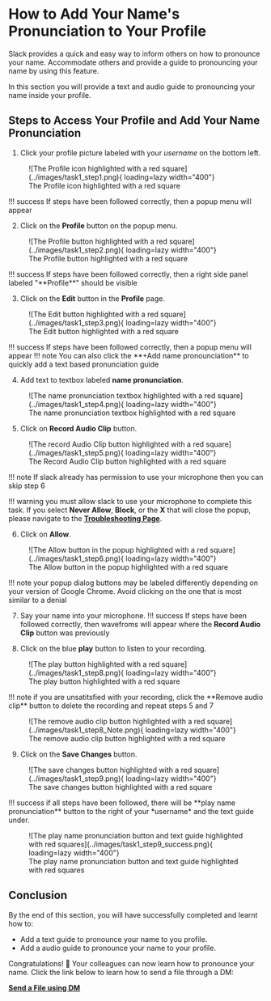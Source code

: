 # How to Add Your Name's Pronunciation to Your Profile
Slack provides a quick and easy way to inform others on how to pronounce your name. Accommodate others and provide a guide to pronouncing your name by using this feature.

In this section you will provide a text and audio guide to pronouncing your name inside your profile.
## Steps to Access Your Profile and Add Your Name Pronunciation

1. Click your profile picture labeled with your *username* on the bottom left.
<figure markdown="span">
    ![The Profile icon highlighted with a red square](../images/task1_step1.png){ loading=lazy  width="400"}
    <figcaption>The Profile icon highlighted with a red square</figcaption>
</figure>
!!! success
    If steps have been followed correctly, then a popup menu will appear

2. Click on the **Profile** button on the popup menu.
<figure markdown="span">
    ![The Profile button highlighted with a red square](../images/task1_step2.png){ loading=lazy width="400"}
  <figcaption>The Profile button highlighted with a red square</figcaption>
</figure>
!!! success
    If steps have been followed correctly, then a right side panel labeled "**Profile**" should be visible

3. Click on the **Edit** button in the **Profile** page.
<figure markdown="span">
    ![The Edit button highlighted with a red square](../images/task1_step3.png){ loading=lazy width="400"}
  <figcaption>The Edit button highlighted with a red square</figcaption>
</figure>
!!! success
    If steps have been followed correctly, then a popup menu will appear
!!! note
    You can also click the **+Add name pronounciation** to quickly add a text based pronunciation guide

4. Add text to textbox labeled **name pronunciation**.
<figure markdown="span">
    ![The name pronunciation textbox highlighted with a red square](../images/task1_step4.png){ loading=lazy width="400"}
  <figcaption>The name pronunciation textbox highlighted with a red square</figcaption>
</figure>

5. Click on **Record Audio Clip** button.
<figure markdown="span">
    ![The record Audio Clip button highlighted with a red square](../images/task1_step5.png){ loading=lazy  width="400"}
  <figcaption>The Record Audio Clip button highlighted with a red square</figcaption>
</figure>

!!! note
    If slack already has permission to use your microphone then you can skip step 6

!!! warning 
    you must allow slack to use your microphone to complete this task. If you select **Never Allow**, **Block**, or the **X** that will close the popup, please navigate to the **[Troubleshooting Page](trouble.md)**. 

6. Click on **Allow**.
<figure markdown="span">
    ![The Allow button in the popup highlighted with a red square](../images/task1_step6.png){ loading=lazy  width="400"}
  <figcaption>The Allow button in the popup highlighted with a red square</figcaption>
</figure>
!!! note
    your popup dialog buttons may be labeled differently depending on your version of Google Chrome. Avoid clicking on the one that is most similar to a denial

7. Say your name into your microphone.
!!! success
    If steps have been followed correctly, then wavefroms will appear where the **Record Audio Clip** button was previously

8. Click on the blue **play** button to listen to your recording.
<figure markdown="span">
    ![The play button highlighted with a red square](../images/task1_step8.png){ loading=lazy  width="400"}
  <figcaption>The play button highlighted with a red square</figcaption>
</figure>
!!! note
    if you are unsatitsfied with your recording, click the **Remove audio clip** button to delete the recording and repeat steps 5 and 7
    <figure markdown="span">
    ![The remove audio clip button highlighted with a red square](../images/task1_step8_Note.png){ loading=lazy  width="400"}
    <figcaption>The remove audio clip button highlighted with a red square</figcaption>
    </figure>

9. Click on the **Save Changes** button.
<figure markdown="span">
    ![The save changes button highlighted with a red square](../images/task1_step9.png){ loading=lazy  width="400"}
  <figcaption>The save changes button highlighted with a red square</figcaption>
</figure>
!!! success
    if all steps have been followed, there will be **play name pronunciation** button to the right of your *username* and the text guide under.
    <figure markdown="span">
    ![The play name pronunciation button and text guide highlighted with red squares](../images/task1_step9_success.png){ loading=lazy  width="400"}
    <figcaption>The play name pronunciation button and text guide highlighted with red squares</figcaption>
    </figure>

## Conclusion
By the end of this section, you will have successfully completed and learnt how to:

- Add a text guide to pronounce your name to you profile.
- Add a audio guide to pronounce your name to your profile.

Congratulations! 🎉 Your colleagues can now learn how to pronounce your name. Click the link below to learn how to send a file through a DM:

**[Send a File using DM](SendAFileDM.md)**
